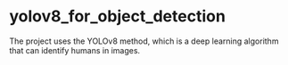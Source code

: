 # yolov8_for_object_detection
The project uses the YOLOv8 method, which is a deep learning algorithm that can identify humans in images.
